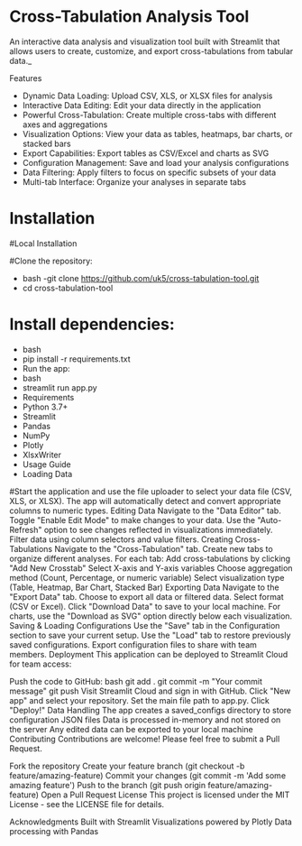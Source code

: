 # ﻿Cross-Tabulation Analysis Tool
An interactive data analysis and visualization tool built with Streamlit that allows users to create, customize, and export cross-tabulations from tabular data._



Features
- Dynamic Data Loading: Upload CSV, XLS, or XLSX files for analysis
- Interactive Data Editing: Edit your data directly in the application
- Powerful Cross-Tabulation: Create multiple cross-tabs with different axes and aggregations
- Visualization Options: View your data as tables, heatmaps, bar charts, or stacked bars
- Export Capabilities: Export tables as CSV/Excel and charts as SVG
- Configuration Management: Save and load your analysis configurations
- Data Filtering: Apply filters to focus on specific subsets of your data
- Multi-tab Interface: Organize your analyses in separate tabs

# Installation

#Local Installation

#Clone the repository:
 - bash
 -git clone https://github.com/uk5/cross-tabulation-tool.git
 - cd cross-tabulation-tool

# Install dependencies:
 - bash
 - pip install -r requirements.txt
- Run the app:
- bash
- streamlit run app.py
- Requirements
- Python 3.7+
- Streamlit
- Pandas
- NumPy
- Plotly
- XlsxWriter
- Usage Guide
- Loading Data

#Start the application and use the file uploader to select your data file (CSV, XLS, or XLSX).
The app will automatically detect and convert appropriate columns to numeric types.
Editing Data
Navigate to the "Data Editor" tab.
Toggle "Enable Edit Mode" to make changes to your data.
Use the "Auto-Refresh" option to see changes reflected in visualizations immediately.
Filter data using column selectors and value filters.
Creating Cross-Tabulations
Navigate to the "Cross-Tabulation" tab.
Create new tabs to organize different analyses.
For each tab:
Add cross-tabulations by clicking "Add New Crosstab"
Select X-axis and Y-axis variables
Choose aggregation method (Count, Percentage, or numeric variable)
Select visualization type (Table, Heatmap, Bar Chart, Stacked Bar)
Exporting Data
Navigate to the "Export Data" tab.
Choose to export all data or filtered data.
Select format (CSV or Excel).
Click "Download Data" to save to your local machine.
For charts, use the "Download as SVG" option directly below each visualization.
Saving & Loading Configurations
Use the "Save" tab in the Configuration section to save your current setup.
Use the "Load" tab to restore previously saved configurations.
Export configuration files to share with team members.
Deployment
This application can be deployed to Streamlit Cloud for team access:

Push the code to GitHub:
bash
git add .
git commit -m "Your commit message"
git push
Visit Streamlit Cloud and sign in with GitHub.
Click "New app" and select your repository.
Set the main file path to app.py.
Click "Deploy!"
Data Handling
The app creates a saved_configs directory to store configuration JSON files
Data is processed in-memory and not stored on the server
Any edited data can be exported to your local machine
Contributing
Contributions are welcome! Please feel free to submit a Pull Request.

Fork the repository
Create your feature branch (git checkout -b feature/amazing-feature)
Commit your changes (git commit -m 'Add some amazing feature')
Push to the branch (git push origin feature/amazing-feature)
Open a Pull Request
License
This project is licensed under the MIT License - see the LICENSE file for details.

Acknowledgments
Built with Streamlit
Visualizations powered by Plotly
Data processing with Pandas
